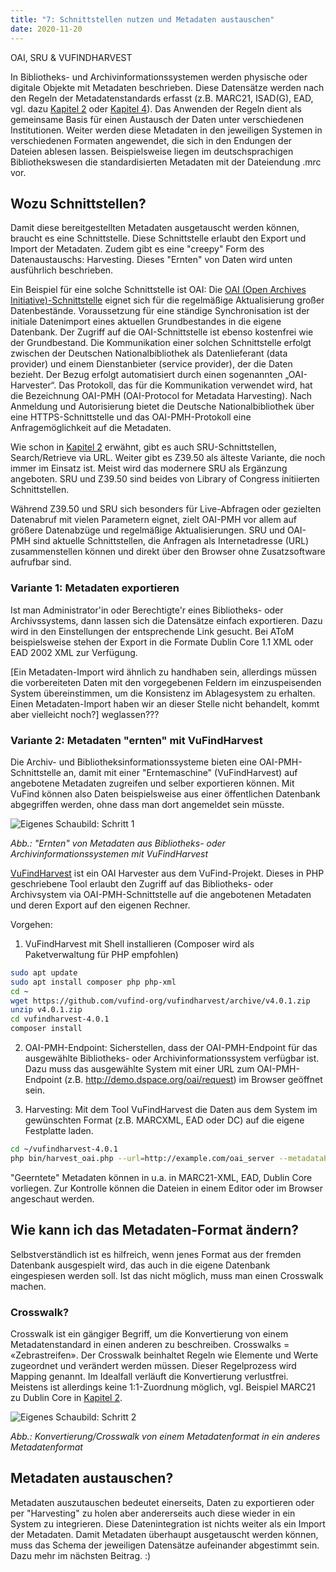 ```yaml
---
title: "7: Schnittstellen nutzen und Metadaten austauschen"
date: 2020-11-20
---
```


OAI, SRU & VUFINDHARVEST

In Bibliotheks- und Archivinformationssystemen werden physische oder digitale Objekte mit Metadaten beschrieben. Diese Datensätze werden nach den Regeln der Metadatenstandards erfasst (z.B. MARC21, ISAD(G), EAD, vgl. dazu [Kapitel 2](https://kkbuhler.github.io/BAIN/2020/09/25/tag2.html) oder [Kapitel 4](https://kkbuhler.github.io/BAIN/2020/10/09/tag4.html)). Das Anwenden der Regeln dient als gemeinsame Basis für einen Austausch der Daten unter verschiedenen Institutionen. Weiter werden diese Metadaten in den jeweiligen Systemen in verschiedenen Formaten angewendet, die sich in den Endungen der Dateien ablesen lassen. Beispielsweise liegen im deutschsprachigen Bibliothekswesen die standardisierten Metadaten mit der Dateiendung .mrc vor.

## Wozu Schnittstellen?
Damit diese bereitgestellten Metadaten ausgetauscht werden können, braucht es eine Schnittstelle. Diese Schnittstelle erlaubt den Export und Import der Metadaten. 
Zudem gibt es eine "creepy" Form des Datenaustauschs: Harvesting. Dieses "Ernten" von Daten wird unten ausführlich beschrieben.

Ein Beispiel für eine solche Schnittstelle ist OAI:
Die [OAI (Open Archives Initiative)-Schnittstelle](https://www.dnb.de/DE/Professionell/Metadatendienste/Datenbezug/OAI/oai_node.html) eignet sich für die regelmäßige Aktualisierung großer Datenbestände. Voraussetzung für eine ständige Synchronisation ist der initiale Datenimport eines aktuellen Grundbestandes in die eigene Datenbank. Der Zugriff auf die OAI-Schnittstelle ist ebenso kostenfrei wie der Grundbestand. 
Die Kommunikation einer solchen Schnittstelle erfolgt zwischen der Deutschen Nationalbibliothek als Datenlieferant (data provider) und einem Dienstanbieter (service provider), der die Daten bezieht. Der Bezug erfolgt automatisiert durch einen sogenannten „OAI-Harvester“. Das Protokoll, das für die Kommunikation verwendet wird, hat die Bezeichnung OAI-PMH (OAI-Protocol for Metadata Harvesting). Nach Anmeldung und Autorisierung bietet die Deutsche Nationalbibliothek über eine HTTPS-Schnittstelle und das OAI-PMH-Protokoll eine Anfragemöglichkeit auf die Metadaten.

Wie schon in [Kapitel 2](https://kkbuhler.github.io/BAIN/2020/09/25/tag2.html) erwähnt, gibt es auch SRU-Schnittstellen, Search/Retrieve via URL. Weiter gibt es Z39.50 als älteste Variante, die noch immer im Einsatz ist. Meist wird das modernere SRU als Ergänzung angeboten. SRU und Z39.50 sind beides von  Library of Congress initiierten Schnittstellen. 

Während Z39.50 und SRU sich besonders für Live-Abfragen oder gezielten Datenabruf mit vielen Parametern eignet, zielt OAI-PMH vor allem auf größere Datenabzüge und regelmäßige Aktualisierungen. SRU und OAI-PMH sind aktuelle Schnittstellen, die Anfragen als Internetadresse (URL) zusammenstellen können und direkt über den Browser ohne Zusatzsoftware aufrufbar sind.

### Variante 1: Metadaten exportieren
Ist man Administrator'in oder Berechtigte'r eines Bibliotheks- oder Archivssystems, dann lassen sich die Datensätze einfach exportieren. Dazu wird in den Einstellungen der entsprechende Link gesucht. Bei AToM beispielsweise stehen der Export in die Formate Dublin Core 1.1 XML oder EAD 2002 XML zur Verfügung.

[Ein Metadaten-Import wird ähnlich zu handhaben sein, allerdings müssen die vorbereiteten Daten mit den vorgegebenen Feldern im einzuspeisenden System übereinstimmen, um die Konsistenz im Ablagesystem zu erhalten. Einen Metadaten-Import haben wir an dieser Stelle nicht behandelt, kommt aber vielleicht noch?] weglassen???

### Variante 2: Metadaten "ernten" mit VuFindHarvest
Die Archiv- und Bibliotheksinformationssysteme bieten eine OAI-PMH-Schnittstelle an, damit mit einer "Erntemaschine" (VuFindHarvest) auf angebotene Metadaten zugreifen und selber exportieren können. Mit VuFind können also Daten beispielsweise aus einer öffentlichen Datenbank abgegriffen werden, ohne dass man dort angemeldet sein müsste.

![Eigenes Schaubild: Schritt 1]({{https://github.com/kkbuhler/}}https://raw.githubusercontent.com/kkbuhler/BAIN/master/images/schaubild_schritt1.png)

*Abb.: "Ernten" von Metadaten aus Bibliotheks- oder Archivinformationssystemen mit VuFindHarvest*

[VuFindHarvest](https://github.com/vufind-org/vufindharvest) ist ein OAI Harvester aus dem VuFind-Projekt. Dieses in PHP geschriebene Tool erlaubt den Zugriff auf das Bibliotheks- oder Archivsystem via OAI-PMH-Schnittstelle auf die angebotenen Metadaten und deren Export auf den eigenen Rechner.

Vorgehen:
  1. VuFindHarvest mit Shell installieren (Composer wird als Paketverwaltung für PHP empfohlen)
  
  ```bash
sudo apt update
sudo apt install composer php php-xml
cd ~
wget https://github.com/vufind-org/vufindharvest/archive/v4.0.1.zip
unzip v4.0.1.zip
cd vufindharvest-4.0.1
composer install
```

  
  2. OAI-PMH-Endpoint: Sicherstellen, dass der OAI-PMH-Endpoint für das ausgewählte Bibliotheks- oder Archivinformationssystem verfügbar ist. Dazu muss das ausgewählte System mit einer URL zum OAI-PMH-Endpoint (z.B. http://demo.dspace.org/oai/request) im Browser geöffnet sein. 

  3. Harvesting: Mit dem Tool VuFindHarvest die Daten aus dem System im gewünschten Format (z.B. MARCXML, EAD oder DC) auf die eigene Festplatte laden. 
  
  ```bash
cd ~/vufindharvest-4.0.1
php bin/harvest_oai.php --url=http://example.com/oai_server --metadataPrefix=oai_dc my_target_dir
```

"Geerntete" Metadaten können in u.a. in MARC21-XML, EAD, Dublin Core vorliegen. Zur Kontrolle können die Dateien in einem Editor oder im Browser angeschaut werden.

## Wie kann ich das Metadaten-Format ändern?
Selbstverständlich ist es hilfreich, wenn jenes Format aus der fremden Datenbank ausgespielt wird, das auch in die eigene Datenbank eingespiesen werden soll.
Ist das nicht möglich, muss man einen Crosswalk machen.

### Crosswalk?
Crosswalk ist ein gängiger Begriff, um die Konvertierung von einem Metadatenstandard in einen anderen zu beschreiben.
Crosswalks = «Zebrastreifen». Der Crosswalk beinhaltet Regeln wie Elemente und Werte zugeordnet und verändert werden müssen. Dieser Regelprozess wird Mapping genannt. Im Idealfall verläuft die Konvertierung verlustfrei. Meistens ist allerdings keine 1:1-Zuordnung möglich, vgl. Beispiel MARC21 zu Dublin Core in [Kapitel 2](https://kkbuhler.github.io/BAIN/2020/09/25/tag2.html).

![Eigenes Schaubild: Schritt 2]({{https://github.com/kkbuhler/}}https://raw.githubusercontent.com/kkbuhler/BAIN/master/images/schaubild_schritt2.png)

*Abb.: Konvertierung/Crosswalk von einem Metadatenformat in ein anderes Metadatenformat*


## Metadaten austauschen?
Metadaten auszutauschen bedeutet einerseits, Daten zu exportieren oder per "Harvesting" zu holen aber andererseits auch diese wieder in ein System zu integrieren. Diese Datenintegration ist nichts weiter als ein Import der Metadaten. 
Damit Metadaten überhaupt ausgetauscht werden können, muss das Schema der jeweiligen Datensätze aufeinander abgestimmt sein. Dazu mehr im nächsten Beitrag. :)



